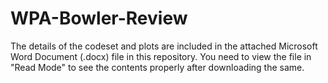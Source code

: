 # WPA-Bowler-Review


The details of the codeset and plots are included in the attached Microsoft Word Document (.docx) file in this repository. 
You need to view the file in "Read Mode" to see the contents properly after downloading the same.
